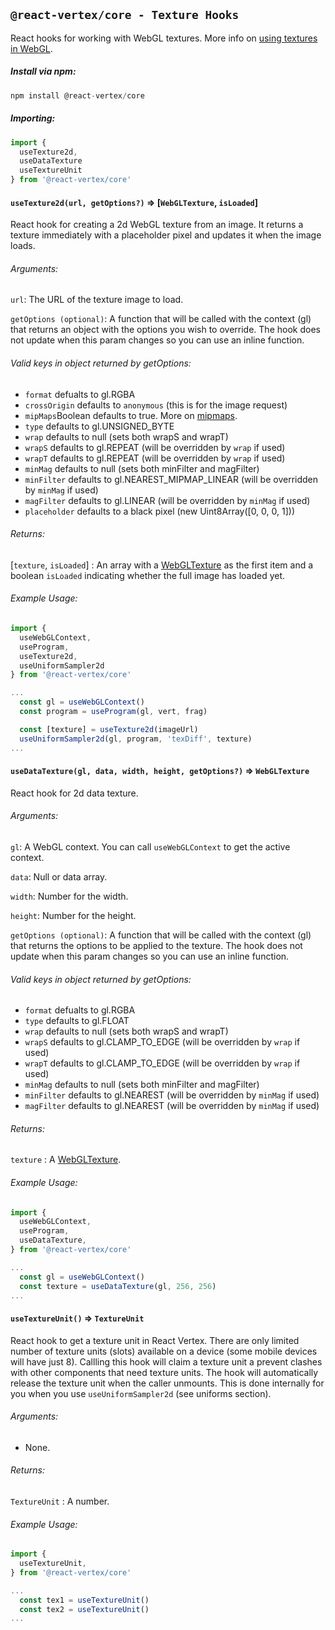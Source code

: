 ## `@react-vertex/core - Texture Hooks`

React hooks for working with WebGL textures. More info on [using textures in WebGL](https://developer.mozilla.org/en-US/docs/Web/API/WebGL_API/Tutorial/Using_textures_in_WebGL).

##### Install via npm:
```js
npm install @react-vertex/core
```

##### Importing:

```js
import {
  useTexture2d,
  useDataTexture
  useTextureUnit
} from '@react-vertex/core'
```

#### `useTexture2d(url, getOptions?)` => \[`WebGLTexture`, `isLoaded`\]

React hook for creating a 2d WebGL texture from an image. It returns a texture immediately with a placeholder pixel and updates it when the image loads.

###### Arguments:

`url`: The URL of the texture image to load.

`getOptions (optional)`: A function that will be called with the context (gl) that returns an object with the options you wish to override. The hook does not update when this param changes so you can use an inline function.

###### Valid keys in object returned by getOptions:
  - `format` defualts to gl.RGBA
  - `crossOrigin` defaults to `anonymous` (this is for the image request)
  - `mipMaps`Boolean defaults to true. More on [mipmaps](https://developer.mozilla.org/en-US/docs/Web/API/WebGLRenderingContext/generateMipmap).
  - `type` defaults to gl.UNSIGNED_BYTE
  - `wrap` defaults to null (sets both wrapS and wrapT)
  - `wrapS` defaults to gl.REPEAT (will be overridden by `wrap` if used)
  - `wrapT` defaults to gl.REPEAT (will be overridden by `wrap` if used)
  - `minMag` defaults to null (sets both minFilter and magFilter)
  - `minFilter` defaults to gl.NEAREST_MIPMAP_LINEAR (will be overridden by `minMag` if used)
  - `magFilter` defaults to gl.LINEAR (will be overridden by `minMag` if used)
  - `placeholder` defaults to a black pixel (new Uint8Array(\[0, 0, 0, 1\]))

###### Returns:

\[`texture`, `isLoaded`\] : An array with a [WebGLTexture](https://developer.mozilla.org/en-US/docs/Web/API/WebGLTexture) as the first item and a boolean `isLoaded` indicating whether the full image has loaded yet.

###### Example Usage:

```js
import {
  useWebGLContext,
  useProgram,
  useTexture2d,
  useUniformSampler2d
} from '@react-vertex/core'

...
  const gl = useWebGLContext()
  const program = useProgram(gl, vert, frag)

  const [texture] = useTexture2d(imageUrl)
  useUniformSampler2d(gl, program, 'texDiff', texture)
...

```

#### `useDataTexture(gl, data, width, height, getOptions?)` => `WebGLTexture`

React hook for 2d data texture.

###### Arguments:

`gl`: A WebGL context.  You can call `useWebGLContext` to get the active context.

`data`: Null or data array.

`width`: Number for the width.

`height`: Number for the height.

`getOptions (optional)`: A function that will be called with the context (gl) that returns the options to be applied to the texture.  The hook does not update when this param changes so you can use an inline function.

###### Valid keys in object returned by getOptions:
  - `format` defualts to gl.RGBA
  - `type` defaults to gl.FLOAT
  - `wrap` defaults to null (sets both wrapS and wrapT)
  - `wrapS` defaults to gl.CLAMP_TO_EDGE (will be overridden by `wrap` if used)
  - `wrapT` defaults to gl.CLAMP_TO_EDGE (will be overridden by `wrap` if used)
  - `minMag` defaults to null (sets both minFilter and magFilter)
  - `minFilter` defaults to gl.NEAREST (will be overridden by `minMag` if used)
  - `magFilter` defaults to gl.NEAREST (will be overridden by `minMag` if used)

###### Returns:

`texture` : A [WebGLTexture](https://developer.mozilla.org/en-US/docs/Web/API/WebGLTexture).

###### Example Usage:

```js
import {
  useWebGLContext,
  useProgram,
  useDataTexture,
} from '@react-vertex/core'

...
  const gl = useWebGLContext()
  const texture = useDataTexture(gl, 256, 256)
...

```

#### `useTextureUnit()` => `TextureUnit`

React hook to get a texture unit in React Vertex.  There are only limited number of texture units (slots) available on a device (some mobile devices will have just 8).  Callling this hook will claim a texture unit a prevent clashes with other components that need texture units.  The hook will automatically release the texture unit when the caller unmounts.  This is done internally for you when you use `useUniformSampler2d` (see uniforms section).

###### Arguments:

- None.

###### Returns:

`TextureUnit` : A number.

###### Example Usage:

```js
import {
  useTextureUnit,
} from '@react-vertex/core'

...
  const tex1 = useTextureUnit()
  const tex2 = useTextureUnit()
...

```
